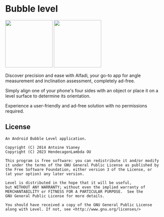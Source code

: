 # Bubble level

<img src="fastlane/metadata/android/en-US/images/phoneScreenshots/Bubble1.png" width="150"/> <img src="fastlane/metadata/android/en-US/images/phoneScreenshots/Bubble2.png" width="150"/>

Discover precision and ease with Alfadi, your go-to app for angle measurement and inclination assessment, completely ad-free.

Simply align one of your phone's four sides with an object or place it on a level surface to determine its orientation.

Experience a user-friendly and ad-free solution with no permissions required.

## License

```
An Android Bubble Level application.

Copyright (C) 2014 Antoine Vianey
Copyright (C) 2023 HendecagonLambda OU

This program is free software: you can redistribute it and/or modify
it under the terms of the GNU General Public License as published by
the Free Software Foundation, either version 3 of the License, or
(at your option) any later version.

Level is distributed in the hope that it will be useful,
but WITHOUT ANY WARRANTY; without even the implied warranty of
MERCHANTABILITY or FITNESS FOR A PARTICULAR PURPOSE.  See the
GNU General Public License for more details.

You should have received a copy of the GNU General Public License
along with Level. If not, see <http://www.gnu.org/licenses/>
```
